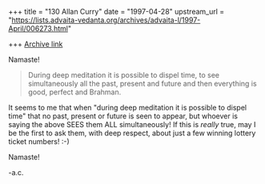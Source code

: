 +++
title = "130 Allan Curry"
date = "1997-04-28"
upstream_url = "https://lists.advaita-vedanta.org/archives/advaita-l/1997-April/006273.html"

+++
[Archive link](https://lists.advaita-vedanta.org/archives/advaita-l/1997-April/006273.html)

Namaste!

>During deep meditation it is possible to dispel time, to see simultaneously all
>the past, present and future and then everything is good, perfect and Brahman.

It seems to me that when "during deep meditation it is possible to dispel
time" that no past, present or future is seen to appear, but whoever is
saying the above SEES them ALL simultaneously!  If this is *really* true,
may I be the first to ask them, with deep respect, about just a few winning
lottery ticket numbers!   :-)

Namaste!

-a.c.


